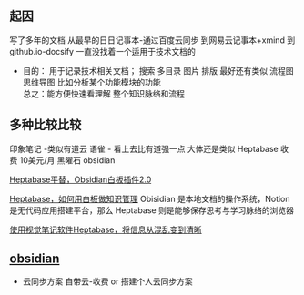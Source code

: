 
## 起因
写了多年的文档 从最早的日日记事本-通过百度云同步
到网易云记事本+xmind 到github.io-docsify
一直没找着一个适用于技术文档的


- 目的：
用于记录技术相关文档；  搜索 多目录 图片  排版  最好还有类似 流程图 思维导图
比如分析某个功能模块的功能    
总之：能方便快速看理解  整个知识脉络和流程


## 多种比较比较
印象笔记 -类似有道云
语雀 - 看上去比有道强一点 大体还是类似
Heptabase 收费 10美元/月
黑曜石 obsidian 


[Heptabase平替，Obsidian白板插件2.0](https://www.bilibili.com/video/BV1UUx4eLEfT/)

[Heptabase，如何用白板做知识管理](http://www.360doc.com/content/24/1026/07/63330760_1137653381.shtml)
Obisidian 是本地文档的操作系统，Notion 是无代码应用搭建平台，那么 Heptabase 则是能够保存思考与学习脉络的浏览器

[使用视觉笔记软件Heptabase，将信息从混乱变到清晰](https://zhuanlan.zhihu.com/p/667640150)



## [obsidian](https://obsidian.md/)

- 云同步方案
自带云-收费 or 搭建个人云同步方案













